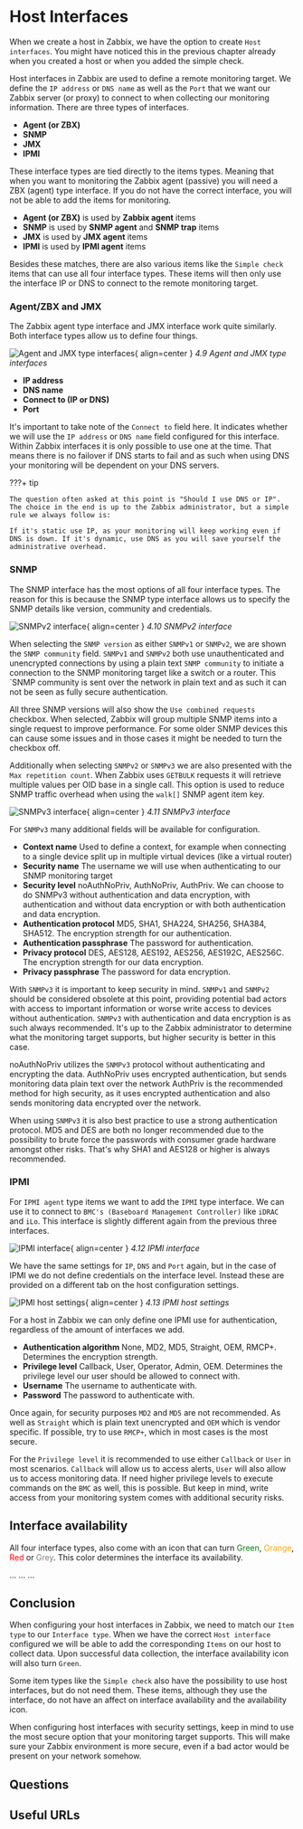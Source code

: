 # Host Interfaces
When we create a host in Zabbix, we have the option to create `Host interfaces`. You might have noticed this in the previous chapter already when you created a host or when you added the simple check.

Host interfaces in Zabbix are used to define a remote monitoring target. We define the `IP address` or `DNS name` as well as the `Port` that we want our Zabbix server (or proxy) to connect to when collecting our monitoring information. There are three types of interfaces.

- **Agent (or ZBX)** 
- **SNMP**
- **JMX**
- **IPMI**

These interface types are tied directly to the items types. Meaning that when you want to monitoring the Zabbix agent (passive) you will need a ZBX (agent) type interface. If you do not have the correct interface, you will not be able to add the items for monitoring. 

- **Agent (or ZBX)** is used by **Zabbix agent** items
- **SNMP** is used by **SNMP agent** and **SNMP trap** items
- **JMX** is used by **JMX agent** items
- **IPMI** is used by **IPMI agent** items

Besides these matches, there are also various items like the `Simple check` items that can use all four interface types. These items will then only use the interface IP or DNS to connect to the remote monitoring target.

### Agent/ZBX and JMX
The Zabbix agent type interface and JMX interface work quite similarly. Both interface types allow us to define four things. 

![Agent and JMX type interfaces](ch04.9-agent-jmx-interfaces.png){ align=center }
*4.9 Agent and JMX type interfaces*

- **IP address** 
- **DNS name**
- **Connect to (IP or DNS)**
- **Port**

It's important to take note of the `Connect to` field here. It indicates whether we will use the `IP address` or `DNS name` field configured for this interface. Within Zabbix interfaces it is only possible to use one at the time. That means there is no failover if DNS starts to fail and as such when using DNS your monitoring will be dependent on your DNS servers.

???+ tip

    The question often asked at this point is "Should I use DNS or IP". The choice in the end is up to the Zabbix administrator, but a simple rule we always follow is:
    
    If it's static use IP, as your monitoring will keep working even if DNS is down. If it's dynamic, use DNS as you will save yourself the administrative overhead.

### SNMP
The SNMP interface has the most options of all four interface types. The reason for this is because the SNMP type interface allows us to specify the SNMP details like version, community and credentials.

![SNMPv2 interface](ch04.10-snmpv2-interface.png){ align=center }
*4.10 SNMPv2 interface*

When selecting the `SNMP version` as either `SNMPv1` or `SNMPv2`, we are shown the `SNMP community` field. `SNMPv1` and `SNMPv2` both use unauthenticated and unencrypted connections by using a plain text `SNMP community` to initiate a connection to the SNMP monitoring target like a switch or a router. This `SNMP community is sent over the network in plain text and as such it can not be seen as fully secure authentication.

All three SNMP versions will also show the `Use combined requests` checkbox. When selected, Zabbix will group multiple SNMP items into a single request to improve performance. For some older SNMP devices this can cause some issues and in those cases it might be needed to turn the checkbox off.

Additionally when selecting `SNMPv2` or `SNMPv3` we are also presented with the `Max repetition count`. When Zabbix uses `GETBULK` requests it will retrieve multiple values per OID base in a single call. This option is used to reduce SNMP traffic overhead when using the `walk[]` SNMP agent item key. 

![SNMPv3 interface](ch04.11-snmpv3-interface.png){ align=center }
*4.11 SNMPv3 interface*

For `SNMPv3` many additional fields will be available for configuration. 

- **Context name** Used to define a context, for example when connecting to a single device split up in multiple virtual devices (like a virtual router)
- **Security name** The username we will use when authenticating to our SNMP monitoring target
- **Security level** noAuthNoPriv, AuthNoPriv, AuthPriv. We can choose to do SNMPv3 without authentication and data encryption, with authentication and without data encryption or with both authentication and data encryption.
- **Authentication protocol** MD5, SHA1, SHA224, SHA256, SHA384, SHA512. The encryption strength for our authentication.
- **Authentication passphrase** The password for authentication.
- **Privacy protocol** DES, AES128, AES192, AES256, AES192C, AES256C. The encryption strength for our data encryption.
- **Privacy passphrase** The password for data encryption.

With `SNMPv3` it is important to keep security in mind. `SNMPv1` and `SNMPv2` should be considered obsolete at this point, providing potential bad actors with access to important information or worse write access to devices without authentication. `SNMPv3` with authentication and data encryption is as such always recommended. It's up to the Zabbix administrator to determine what the monitoring target supports, but higher security is better in this case. 

noAuthNoPriv utilizes the `SNMPv3` protocol without authenticating and encrypting the data. 
AuthNoPriv uses encrypted authentication, but sends monitoring data plain text over the network
AuthPriv is the recommended method for high security, as it uses encrypted authentication and also sends monitoring data encrypted over the network. 

When using `SNMPv3` it is also best practice to use a strong authentication protocol. MD5 and DES are both no longer recommended due to the possibility to brute force the passwords with consumer grade hardware amongst other risks. That's why SHA1 and AES128 or higher is always recommended. 

### IPMI
For `IPMI agent` type items we want to add the `IPMI` type interface. We can use it to connect to `BMC's (Baseboard Management Controller)` like `iDRAC` and `iLo`. This interface is slightly different again from the previous three interfaces.

![IPMI interface](ch04.12-ipmi-interface.png){ align=center }
*4.12 IPMI interface*

We have the same settings for `IP`, `DNS` and `Port` again, but in the case of IPMI we do not define credentials on the interface level. Instead these are provided on a different tab on the host configuration settings.

![IPMI host settings](ch04.13-ipmi-settings.png){ align=center }
*4.13 IPMI host settings*

For a host in Zabbix we can only define one IPMI use for authentication, regardless of the amount of interfaces we add. 

- **Authentication algorithm** None, MD2, MD5, Straight, OEM, RMCP+. Determines the encryption strength.
- **Privilege level** Callback, User, Operator, Admin, OEM. Determines the privilege level our user should be allowed to connect with.
- **Username** The username to authenticate with.
- **Password** The password to authenticate with.

Once again, for security purposes `MD2` and `MD5` are not recommended. As well as `Straight` which is plain text unencrypted and `OEM` which is vendor specific. If possible, try to use `RMCP+`, which in most cases is the most secure.

For the `Privilege level` it is recommended to use either `Callback` or `User` in most scenarios. `Callback` will allow us to access alerts, `User` will also allow us to access monitoring data. If need higher privilege levels to execute commands on the `BMC` as well, this is possible. But keep in mind, write access from your monitoring system comes with additional security risks.

## Interface availability
All four interface types, also come with an icon that can turn <span style="color: green;">Green</span>, <span style="color: orange;">Orange</span>, <span style="color: red;">Red</span> or <span style="color: grey;">Grey</span>. This color determines the interface its availability.

...
...
...

## Conclusion
When configuring your host interfaces in Zabbix, we need to match our `Item type` to our `Interface type`. When we have the correct `Host interface` configured we will be able to add the corresponding `Items` on our  host to collect data. Upon successful data collection, the interface availability icon will also turn `Green`.

Some item types like the `Simple check` also have the possibility to use host interfaces, but do not need them. These items, although they use the interface, do not have an affect on interface availability and the availability icon.

When configuring host interfaces with security settings, keep in mind to use the most secure option that your monitoring target supports. This will make sure your Zabbix environment is more secure, even if a bad actor would be present on your network somehow.

## Questions

## Useful URLs

